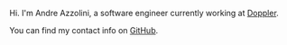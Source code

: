 Hi. I'm Andre Azzolini, a software engineer currently
working at [Doppler](https://doppler.com).

You can find my contact info on [GitHub](https://github.com/apazzolini).
